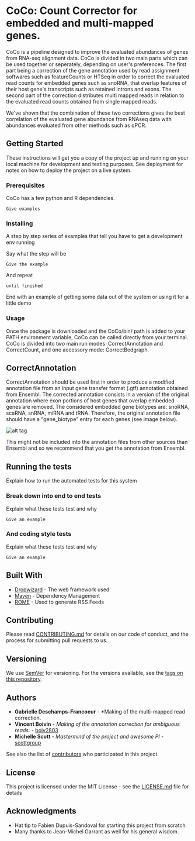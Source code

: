 # CoCo: Count Corrector for embedded and multi-mapped genes.

CoCo is a pipeline designed to improve the evaluated abundances of genes from RNA-seq alignment data. CoCo is divided in two main parts which can be used together or seperately, depending on user's preferences. The first part being a correction of the gene annotation used by read assignment softwares such as featureCounts or HTSeq in order to correct the evaluated read counts for embedded genes such as snoRNA, that overlap features of their host gene's transcripts such as retained introns and exons. The second part of the correction distributes multi mapped reads in relation to the evaluated read counts obtained from single mapped reads.

We've shown that the combination of these two corrections gives the best correlation of the evaluated gene abundance from RNAseq data with abundances evaluated from other methods such as qPCR.

## Getting Started

These instructions will get you a copy of the project up and running on your local machine for development and testing purposes. See deployment for notes on how to deploy the project on a live system.

### Prerequisites

CoCo has a few python and R dependencies.

```
Give examples
```

### Installing

A step by step series of examples that tell you have to get a development env running

Say what the step will be

```
Give the example
```

And repeat

```
until finished
```

End with an example of getting some data out of the system or using it for a little demo


### Usage

Once the package is downloaded and the CoCo/bin/ path is added to your PATH environment variable, CoCo can be called directly from your terminal.
CoCo is divided into two main run modes: CorrectAnnotation and CorrectCount, and one accessory mode: CorrectBedgraph.

## CorrectAnnotation
CorrectAnnotation should be used first in order to produce a modified annotation file from an input gene transfer format (.gtf) annotation obtained from Ensembl.
The corrected annotation consists in a version of the original annotation where exon portions of host genes that overlap embedded genes are removed.
The considered embedded gene biotypes are: snoRNA, scaRNA, snRNA, miRNA and tRNA. Therefore, the original annotation file should have a "gene_biotype" entry for each genes (see image below).

![alt tag](http://gitlabscottgroup.med.usherbrooke.ca/scott-group/coco.git/ressources/CorrectAnnotation.PNG)

This might not be included into the annotation files from other sources than Ensembl and so we recommend that you get the annotation from Ensembl.



## Running the tests

Explain how to run the automated tests for this system


### Break down into end to end tests

Explain what these tests test and why

```
Give an example
```

### And coding style tests

Explain what these tests test and why

```
Give an example
```


## Built With

* [Dropwizard](http://www.dropwizard.io/1.0.2/docs/) - The web framework used
* [Maven](https://maven.apache.org/) - Dependency Management
* [ROME](https://rometools.github.io/rome/) - Used to generate RSS Feeds

## Contributing

Please read [CONTRIBUTING.md](https://gist.github.com/PurpleBooth/b24679402957c63ec426) for details on our code of conduct, and the process for submitting pull requests to us.

## Versioning

We use [SemVer](http://semver.org/) for versioning. For the versions available, see the [tags on this repository](https://github.com/your/project/tags). 

## Authors

* **Gabrielle Deschamps-Francoeur** - *Making of the multi-mapped read correction.
* **Vincent Boivin** - *Making of the annotation correction for ambiguous reads.* - [boiv2803](http://gitlabscottgroup.med.usherbrooke.ca/u/boiv2803)
* **Michelle Scott** - *Mastermind of the project and awesome PI* - [scottgroup](http://scottgroup.med.usherbrooke.ca/)

See also the list of [contributors](https://github.com/your/project/contributors) who participated in this project.

## License

This project is licensed under the MIT License - see the [LICENSE.md](LICENSE.md) file for details

## Acknowledgments

* Hat tip to Fabien Dupuis-Sandoval for starting this project from scratch
* Many thanks to Jean-Michel Garrant as well for his general wisdom.


